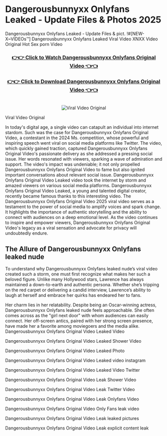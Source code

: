 # Dangerousbunnyxx Onlyfans Leaked - Update Files & Photos 2025

Dangerousbunnyxx Onlyfans Leaked - Update Files & pict. !#[NEW-X~VIDEOs™] Dangerousbunnyxx Onlyfans Leaked Viral Video XNXX Video Original Hot Sex porn Video
<br>
<div align="center">
<h3><a href="https://links2leaks.com/dangerousbunnyxx" rel="nofollow">👉👉 Click to Watch Dangerousbunnyxx Onlyfans Original Video 👈👈</a></h3>
<h3><a href="https://links2leaks.com/dangerousbunnyxx" rel="nofollow">👉👉 Click to Download Dangerousbunnyxx Onlyfans Original Video 👈👈</a></h3>
<br>
<a href="https://links2leaks.com/dangerousbunnyxx" rel="nofollow"><img src="https://i.ibb.co/Gkj2r4b/banner.png" alt="Viral Video Original" style="max-width: 100%; display: inline-block;" data-target="animated-image.originalImage"></a>
</div>

Viral Video Original

In today's digital age, a single video can catapult an individual into internet stardom. Such was the case for Dangerousbunnyxx Onlyfans Original Video, a contestant in the 2024 Ms. competition, whose powerful and inspiring speech went viral on social media platforms like Twitter.
The video, which quickly gained traction, captured Dangerousbunnyxx Onlyfans Original Video's passionate delivery as she addressed a pressing social issue. Her words resonated with viewers, sparking a wave of admiration and support. The video's impact was undeniable; it not only propelled Dangerousbunnyxx Onlyfans Original Video to fame but also ignited important conversations about relevant social issue.
Dangerousbunnyxx Onlyfans Original Video Leaked video took the internet by storm and amazed viewers on various social media platforms. Dangerousbunnyxx Onlyfans Original Video Leaked, a young and talented digital creator, recently became famous thanks to this interesting video.
The Dangerousbunnyxx Onlyfans Original Video 2025 viral video serves as a testament to the power of social media to amplify voices and spark change. It highlights the importance of authentic storytelling and the ability to connect with audiences on a deep emotional level. As the video continues to inspire and empower viewers, Dangerousbunnyxx Onlyfans Original Video's legacy as a viral sensation and advocate for privacy will undoubtedly endure.

<h2>The Allure of Dangerousbunnyxx Onlyfans leaked nude</h2>


To understand why Dangerousbunnyxx Onlyfans leaked nude’s viral video created such a storm, one must first recognize what makes her such a beloved figure. Unlike many Hollywood stars, Lawrence has always maintained a down-to-earth and authentic persona. Whether she’s tripping on the red carpet or delivering a candid interview, Lawrence’s ability to laugh at herself and embrace her quirks has endeared her to fans.

Her charm lies in her relatability. Despite being an Oscar-winning actress, Dangerousbunnyxx Onlyfans leaked nude feels approachable. She often comes across as the "girl next door" with whom audiences can easily connect. Her off-screen antics, paired with her strong screen presence, have made her a favorite among moviegoers and the media alike.
Dangerousbunnyxx Onlyfans Original Video Leaked Video

Dangerousbunnyxx Onlyfans Original Video Leaked Shower Video

Dangerousbunnyxx Onlyfans Original Video Leaked Photo

Dangerousbunnyxx Onlyfans Original Video Leaked video instagram

Dangerousbunnyxx Onlyfans Original Video Leaked Video Twitter

Dangerousbunnyxx Onlyfans Original Video Leak Shower Video

Dangerousbunnyxx Onlyfans Original Video Leak Twitter Video

Dangerousbunnyxx Onlyfans Original Video Leak Onlyfans Video

Dangerousbunnyxx Onlyfans Original Video Only Fans leak video

Dangerousbunnyxx Onlyfans Original Video Leak leaked pictures

Dangerousbunnyxx Onlyfans Original Video Leak explicit content leak